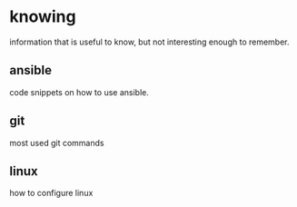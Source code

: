 # knowing
information that is useful to know, but not interesting enough to remember.

## ansible
code snippets on how to use ansible.

## git
most used git commands

## linux
how to configure linux


